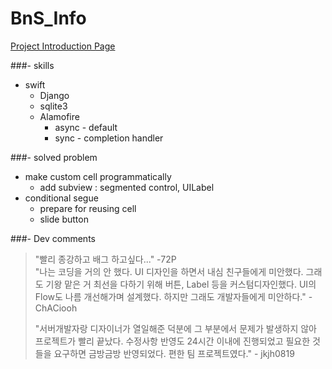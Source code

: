 # BnS_Info


[Project Introduction Page](https://projectintheclass.github.io/BnS_Info/)

###- skills
- swift
  - Django
  - sqlite3
  - Alamofire
    - async - default
    - sync - completion handler



###- solved problem
- make custom cell programmatically
    - add subview : segmented control, UILabel
- conditional segue
  - prepare for reusing cell
  - slide button

###- Dev comments
> "빨리 종강하고 배그 하고싶다..." -72P  
> "나는 코딩을 거의 안 했다. UI 디자인을 하면서 내심 친구들에게 미안했다. 그래도 기왕 맡은 거 최선을 다하기 위해 버튼, Label 등을 커스텀디자인했다. UI의 Flow도 나름 개선해가며 설계했다. 하지만 그래도 개발자들에게 미안하다." -ChACiooh
>
> "서버개발자랑 디자이너가 열일해준 덕분에 그 부분에서 문제가 발생하지 않아 프로젝트가 빨리 끝났다. 수정사항 반영도 24시간 이내에 진행되었고 필요한 것들을 요구하면 금방금방 반영되었다. 편한 팀 프로젝트였다." - jkjh0819

